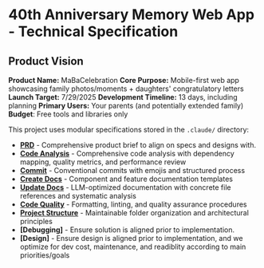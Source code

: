 # 40th Anniversary Memory Web App - Technical Specification

## Product Vision

**Product Name:** MaBaCelebration
**Core Purpose:** Mobile-first web app showcasing family photos/moments + daughters' congratulatory letters
**Launch Target:** 7/29/2025
**Development Timeline:** 13 days, including planning
**Primary Users:** Your parents (and potentially extended family)
**Budget**: Free tools and libraries only

This project uses modular specifications stored in the `.claude/` directory:

- **[PRD](.claude/prd.md)** - Comprehensive product brief to align on specs and designs with.
- **[Code Analysis](.claude/code-analysis.md)** - Comprehensive code analysis with dependency mapping, quality metrics, and performance review
- **[Commit](.claude/commit.md)** - Conventional commits with emojis and structured process
- **[Create Docs](.claude/create-docs.md)** - Component and feature documentation templates
- **[Update Docs](.claude/update-docs.md)** - LLM-optimized documentation with concrete file references and systematic analysis
- **[Code Quality](.claude/code-quality.md)** - Formatting, linting, and quality assurance procedures
- **[Project Structure](.claude/project-structure.md)** - Maintainable folder organization and architectural principles
- **[Debugging]** - Ensure solution is aligned prior to implementation.
- **[Design]** - Ensure design is aligned prior to implementation, and we optimize for dev cost, maintenance, and readiblity according to main priorities/goals
